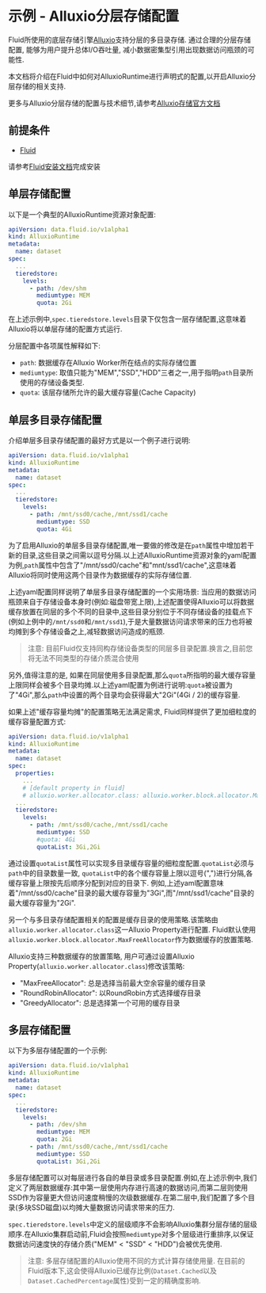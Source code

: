 # 示例 - Alluxio分层存储配置
Fluid所使用的底层存储引擎[Alluxio](https://github.com/Alluxio/alluxio)支持分层的多目录存储. 通过合理的分层存储配置, 能够为用户提升总体I/O吞吐量, 减小数据密集型引用出现数据访问瓶颈的可能性.

本文档将介绍在Fluid中如何对AlluxioRuntime进行声明式的配置,以开启Alluxio分层存储的相关支持.

更多与Alluxio分层存储的配置与技术细节,请参考[Alluxio存储官方文档](https://docs.alluxio.io/os/user/stable/cn/core-services/Caching.html)

## 前提条件

- [Fluid](https://github.com/fluid-cloudnative/fluid)

请参考[Fluid安装文档](https://github.com/fluid-cloudnative/fluid/blob/master/docs/zh/userguide/install.md)完成安装


## 单层存储配置

以下是一个典型的AlluxioRuntime资源对象配置:

```yaml
apiVersion: data.fluid.io/v1alpha1
kind: AlluxioRuntime
metadata:
  name: dataset
spec:
  ...
  tieredstore:
    levels:
      - path: /dev/shm
        mediumtype: MEM
        quota: 2Gi
```

在上述示例中,`spec.tieredstore.levels`目录下仅包含一层存储配置,这意味着Alluxio将以单层存储的配置方式运行. 

分层配置中各项属性解释如下:
- `path`: 数据缓存在Alluxio Worker所在结点的实际存储位置
- `mediumtype`: 取值只能为"MEM","SSD","HDD"三者之一,用于指明`path`目录所使用的存储设备类型.
- `quota`: 该层存储所允许的最大缓存容量(Cache Capacity)

## 单层多目录存储配置

介绍单层多目录存储配置的最好方式是以一个例子进行说明:

```yaml
apiVersion: data.fluid.io/v1alpha1
kind: AlluxioRuntime
metadata:
  name: dataset
spec:
  ...
  tieredstore:
    levels:
      - path: /mnt/ssd0/cache,/mnt/ssd1/cache
        mediumtype: SSD
        quota: 4Gi
```

为了启用Alluxio的单层多目录存储配置,唯一要做的修改是在`path`属性中增加若干新的目录,这些目录之间需以逗号分隔.以上述AlluxioRuntime资源对象的yaml配置为例,`path`属性中包含了"/mnt/ssd0/cache"和"mnt/ssd1/cache",这意味着Alluxio将同时使用这两个目录作为数据缓存的实际存储位置.

上述yaml配置同样说明了单层多目录存储配置的一个实用场景: 当应用的数据访问瓶颈来自于存储设备本身时(例如:磁盘带宽上限),上述配置使得Alluxio可以将数据缓存放置在同层的多个不同的目录中,这些目录分别位于不同存储设备的挂载点下(例如上例中的`/mnt/ssd0`和`/mnt/ssd1`),于是大量数据访问请求带来的压力也将被均摊到多个存储设备之上,减轻数据访问造成的瓶颈.

> 注意: 目前Fluid仅支持同构存储设备类型的同层多目录配置.换言之,目前您将无法不同类型的存储介质混合使用

另外,值得注意的是, 如果在同层使用多目录配置,那么`quota`所指明的最大缓存容量上限同样会被多个目录均摊.以上述yaml配置为例进行说明:`quota`被设置为了"4Gi",那么`path`中设置的两个目录均会获得最大"2Gi"(4Gi / 2)的缓存容量.

如果上述"缓存容量均摊"的配置策略无法满足需求, Fluid同样提供了更加细粒度的缓存容量配置方式:

```yaml
apiVersion: data.fluid.io/v1alpha1
kind: AlluxioRuntime
metadata:
  name: dataset
spec:
  properties:
    ...
    # [default property in fluid]
    # alluxio.worker.allocator.class: alluxio.worker.block.allocator.MaxFreeAllocator
  ...
  tieredstore:
    levels:
      - path: /mnt/ssd0/cache,/mnt/ssd1/cache
        mediumtype: SSD
        #quota: 4Gi
        quotaList: 3Gi,2Gi
```

通过设置`quotaList`属性可以实现多目录缓存容量的细粒度配置.`quotaList`必须与`path`中的目录数量一致, `quotaList`中的各个缓存容量上限以逗号(",")进行分隔,各缓存容量上限按先后顺序分配到对应的目录下.
例如,上述yaml配置意味着"/mnt/ssd0/cache"目录的最大缓存容量为"3Gi",而"/mnt/ssd1/cache"目录的最大缓存容量为"2Gi".

另一个与多目录存储配置相关的配置是缓存目录的使用策略.该策略由`alluxio.worker.allocator.class`这一Alluxio Property进行配置. Fluid默认使用`alluxio.worker.block.allocator.MaxFreeAllocator`作为数据缓存的放置策略.

Alluxio支持三种数据缓存的放置策略, 用户可通过设置Alluxio Property(`alluxio.worker.allocator.class`)修改该策略:
- "MaxFreeAllocator": 总是选择当前最大空余容量的缓存目录
- "RoundRobinAllocator": 以RoundRobin方式选择缓存目录
- "GreedyAllocator": 总是选择第一个可用的缓存目录

## 多层存储配置

以下为多层存储配置的一个示例:
```yaml
apiVersion: data.fluid.io/v1alpha1
kind: AlluxioRuntime
metadata:
  name: dataset
spec:
  ...
  tieredstore:
    levels:
      - path: /dev/shm
        mediumtype: MEM
        quota: 2Gi
      - path: /mnt/ssd0/cache,/mnt/ssd1/cache
        mediumtype: SSD
        quotaList: 3Gi,2Gi
```

多层存储配置可以对每层进行各自的单目录或多目录配置.例如,在上述示例中,我们定义了两层数据缓存:其中第一层使用内存进行高速的数据访问,而第二层则使用SSD作为容量更大但访问速度稍慢的次级数据缓存.在第二层中,我们配置了多个目录(多块SSD磁盘)以均摊大量数据访问请求带来的压力.

`spec.tieredstore.levels`中定义的层级顺序不会影响Alluxio集群分层存储的层级顺序.在Alluxio集群启动前,Fluid会按照`mediumtype`对多个层级进行重排序,以保证数据访问速度快的存储介质("MEM" < "SSD" < "HDD")会被优先使用.

> 注意: 多层存储配置的Alluxio使用不同的方式计算存储使用量. 在目前的Fluid版本下,这会使得Alluxio已缓存比例(`Dataset.Cached`以及`Dataset.CachedPercentage`属性)受到一定的精确度影响. 

